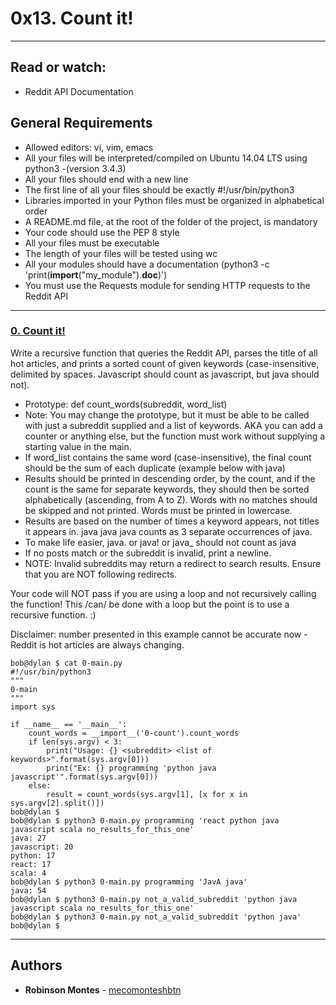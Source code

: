 # 0x13. Count it!

---
## Read or watch:
*    Reddit API Documentation

## General Requirements
-    Allowed editors: vi, vim, emacs
-    All your files will be interpreted/compiled on Ubuntu 14.04 LTS using python3 -(version 3.4.3)
-    All your files should end with a new line
-    The first line of all your files should be exactly #!/usr/bin/python3
-    Libraries imported in your Python files must be organized in alphabetical order
-    A README.md file, at the root of the folder of the project, is mandatory
-    Your code should use the PEP 8 style
-    All your files must be executable
-    The length of your files will be tested using wc
-    All your modules should have a documentation (python3 -c 'print(__import__("my_module").__doc__)')
-    You must use the Requests module for sending HTTP requests to the Reddit API

---
### [0. Count it!](./0-count.py)
Write a recursive function that queries the Reddit API, parses the title of all hot articles, and prints a sorted count of given keywords (case-insensitive, delimited by spaces. Javascript should count as javascript, but java should not).
*    Prototype: def count_words(subreddit, word_list)
*    Note: You may change the prototype, but it must be able to be called with just a subreddit supplied and a list of keywords. AKA you can add a counter or anything else, but the function must work without supplying a starting value in the main.
*    If word_list contains the same word (case-insensitive), the final count should be the sum of each duplicate (example below with java)
*    Results should be printed in descending order, by the count, and if the count is the same for separate keywords, they should then be sorted alphabetically (ascending, from A to Z). Words with no matches should be skipped and not printed. Words must be printed in lowercase.
*    Results are based on the number of times a keyword appears, not titles it appears in. java java java counts as 3 separate occurrences of java.
*    To make life easier, java. or java! or java_ should not count as java
*    If no posts match or the subreddit is invalid, print a newline.
*    NOTE: Invalid subreddits may return a redirect to search results. Ensure that you are NOT following redirects.

Your code will NOT pass if you are using a loop and not recursively calling the function! This /can/ be done with a loop but the point is to use a recursive function. :)

Disclaimer: number presented in this example cannot be accurate now - Reddit is hot articles are always changing.
```
bob@dylan $ cat 0-main.py 
#!/usr/bin/python3
"""
0-main
"""
import sys

if __name__ == '__main__':
    count_words = __import__('0-count').count_words
    if len(sys.argv) < 3:
        print("Usage: {} <subreddit> <list of keywords>".format(sys.argv[0]))
        print("Ex: {} programming 'python java javascript'".format(sys.argv[0]))
    else:
        result = count_words(sys.argv[1], [x for x in sys.argv[2].split()])
bob@dylan $             
bob@dylan $ python3 0-main.py programming 'react python java javascript scala no_results_for_this_one'
java: 27
javascript: 20
python: 17
react: 17
scala: 4
bob@dylan $ python3 0-main.py programming 'JavA java'
java: 54
bob@dylan $ python3 0-main.py not_a_valid_subreddit 'python java javascript scala no_results_for_this_one'
bob@dylan $ python3 0-main.py not_a_valid_subreddit 'python java'
bob@dylan $ 
```
---
## Authors

* **Robinson Montes** - [mecomonteshbtn](https://github.com/mecomontes)
